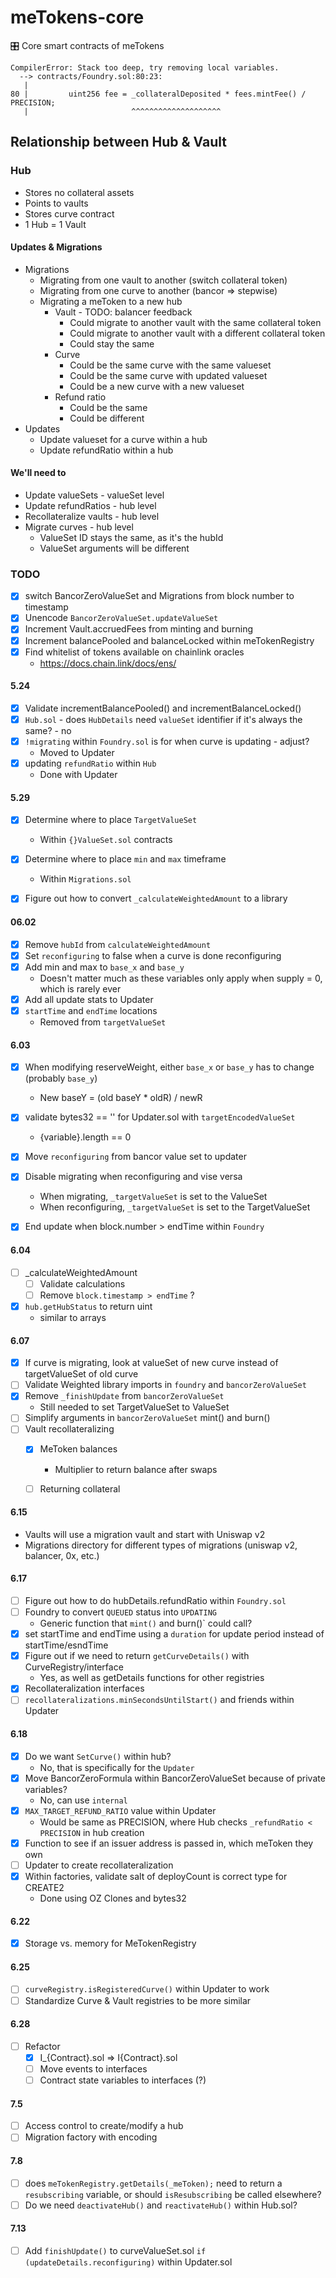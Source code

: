 # meTokens-core
🎛  Core smart contracts of meTokens

```
CompilerError: Stack too deep, try removing local variables.
  --> contracts/Foundry.sol:80:23:
   |
80 |         uint256 fee = _collateralDeposited * fees.mintFee() / PRECISION;
   |                       ^^^^^^^^^^^^^^^^^^^^
```

## Relationship between Hub & Vault
### Hub
* Stores no collateral assets
* Points to vaults
* Stores curve contract
* 1 Hub = 1 Vault

#### Updates & Migrations
* Migrations
    * Migrating from one vault to another (switch collateral token)
    * Migrating from one curve to another (bancor => stepwise)
    * Migrating a meToken to a new hub
        * Vault - TODO: balancer feedback
            * Could migrate to another vault with the same collateral token
            * Could migrate to another vault with a different collateral token
            * Could stay the same
        * Curve
            * Could be the same curve with the same valueset
            * Could be the same curve with updated valueset
            * Could be a new curve with a new valueset
        * Refund ratio
            * Could be the same
            * Could be different
* Updates
    * Update valueset for a curve within a hub
    * Update refundRatio within a hub


#### We'll need to
* Update valueSets - valueSet level
* Update refundRatios - hub level
* Recollateralize vaults - hub level
* Migrate curves - hub level
    * ValueSet ID stays the same, as it's the hubId
    * ValueSet arguments will be different


### TODO
* [x] switch BancorZeroValueSet and Migrations from block number to timestamp
* [x] Unencode `BancorZeroValueSet.updateValueSet`
* [x] Increment Vault.accruedFees from minting and burning
* [x] Increment balancePooled and balanceLocked within meTokenRegistry
* [x] Find whitelist of tokens available on chainlink oracles
    * https://docs.chain.link/docs/ens/

#### 5.24
* [x] Validate incrementBalancePooled() and incrementBalanceLocked()
* [x] `Hub.sol` - does `HubDetails` need `valueSet` identifier if it's always the same? - no
* [x] `!migrating` within `Foundry.sol` is for when curve is updating - adjust?
    * Moved to Updater
* [x] updating `refundRatio` within `Hub`
    * Done with Updater

#### 5.29
* [x] Determine where to place `TargetValueSet`
    * Within `{}ValueSet.sol` contracts
* [x] Determine where to place `min` and `max` timeframe
    * Within `Migrations.sol`
* [x] Figure out how to convert `_calculateWeightedAmount` to a library


#### 06.02
* [x] Remove `hubId` from `calculateWeightedAmount`
* [x] Set `reconfiguring` to false when a curve is done reconfiguring
* [x] Add min and max to `base_x` and `base_y`
    * Doesn't matter much as these variables only apply when supply = 0, which is rarely ever
* [x] Add all update stats to Updater
* [x] `startTime` and `endTime` locations
    * Removed from `targetValueSet`


#### 6.03
* [x] When modifying reserveWeight, either `base_x` or `base_y` has to change (probably `base_y`)
    * New baseY = (old baseY * oldR) / newR
* [x] validate bytes32 == '' for Updater.sol with `targetEncodedValueSet`
    * {variable}.length == 0 
* [x] Move `reconfiguring` from bancor value set to updater
* [x] Disable migrating when reconfiguring and vise versa
    * When migrating, `_targetValueSet` is set to the ValueSet
    * When reconfiguring, `_targetValueSet` is set to the TargetValueSet
* [x] End update when block.number > endTime within `Foundry`


#### 6.04
* [ ] _calculateWeightedAmount
    * [ ] Validate calculations
    * [ ] Remove `block.timestamp > endTime` ?
* [x] `hub.getHubStatus` to return uint
    * similar to arrays

#### 6.07
* [x] If curve is migrating, look at valueSet of new curve instead of targetValueSet of old curve
* [ ] Validate Weighted library imports in `foundry` and `bancorZeroValueSet`
* [x] Remove `_finishUpdate` from `bancorZeroValueSet`
    * Still needed to set TargetValueSet to ValueSet
* [ ] Simplify arguments in `bancorZeroValueSet` mint() and burn()
* [ ] Vault recollateralizing
    * [x] MeToken balances
        * Multiplier to return balance after swaps
    * [ ] Returning collateral  


#### 6.15
* Vaults will use a migration vault and start with Uniswap v2
* Migrations directory for different types of migrations (uniswap v2, balancer, 0x, etc.)

#### 6.17
* [ ] Figure out how to do hubDetails.refundRatio within `Foundry.sol`
* [ ] Foundry to convert `QUEUED` status into `UPDATING`
    * Generic function that `mint()` and burn()` could call?
* [x] set startTime and endTime using a `duration` for update period instead of startTime/esndTime
* [x] Figure out if we need to return `getCurveDetails()` with CurveRegistry/interface 
    * Yes, as well as getDetails functions for other registries
* [x] Recollateralization interfaces
* [ ] `recollateralizations.minSecondsUntilStart()` and friends within Updater

#### 6.18
* [x] Do we want `SetCurve()` within hub?
    * No, that is specifically for the `Updater`
* [x] Move BancorZeroFormula within BancorZeroValueSet because of private variables?
    * No, can use `internal`
* [x] `MAX_TARGET_REFUND_RATIO` value within Updater
    * Would be same as PRECISION, where Hub checks `_refundRatio < PRECISION` in hub creation
* [x] Function to see if an issuer address is passed in, which meToken they own
* [ ] Updater to create recollateralization
* [x] Within factories, validate salt of deployCount is correct type for CREATE2
    * Done using OZ Clones and bytes32

#### 6.22
* [x] Storage vs. memory for MeTokenRegistry

#### 6.25
* [ ] `curveRegistry.isRegisteredCurve()` within Updater to work
* [ ] Standardize Curve & Vault registries to be more similar

#### 6.28
* [ ] Refactor
    * [x] I_{Contract}.sol => I{Contract}.sol
    * [ ] Move events to interfaces
    * [ ] Contract state variables to interfaces (?)

#### 7.5
* [ ] Access control to create/modify a hub
* [ ] Migration factory with encoding

#### 7.8
* [ ]  does `meTokenRegistry.getDetails(_meToken);` need to return a `resubscribing` variable, or should `isResubscribing` be called elsewhere?
* [ ] Do we need `deactivateHub()` and `reactivateHub()` within Hub.sol?

#### 7.13
* [ ] Add `finishUpdate()` to curveValueSet.sol `if (updateDetails.reconfiguring)` within Updater.sol